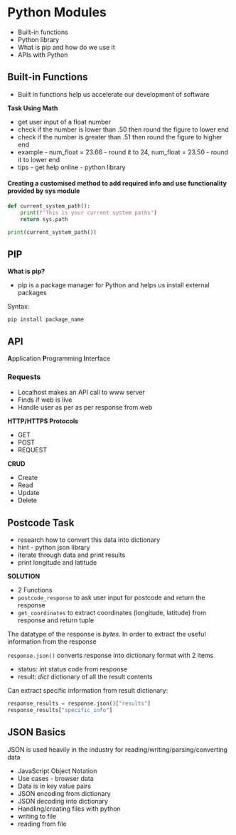 # Python Modules

- Built-in functions
- Python library
- What is pip and how do we use it
- APIs with Python

## Built-in Functions
- Built in functions help us accelerate our development of software

**Task Using Math**
- get user input of a float number
- check if the number is lower than .50 then round the figure to lower end
- check if the number is greater than .51 then round the figure to higher end
- example - num_float = 23.66 - round it to 24, num_float = 23.50 - round it to lower end
- tips - get help online - python library


#### Creating a customised method to add required info and use functionality provided by sys module
```python
def current_system_path():
    print(f"This is your current system paths")
    return sys.path

print(current_system_path())
```

## PIP

**What is pip?**
- pip is a package manager for Python and helps us install external packages 

Syntax:
```
pip install package_name
```

## API
**A**pplication **P**rogramming **I**nterface

### Requests
- Localhost makes an API call to www server
- Finds if web is live
- Handle user as per as per response from web

**HTTP/HTTPS Protocols**
- GET
- POST
- REQUEST

**CRUD**
- Create
- Read
- Update
- Delete

## Postcode Task

- research how to convert this data into dictionary
- hint - python json library
- iterate through data and print results
- print longitude and latitude

**SOLUTION**
- 2 Functions
- ``postcode_response`` to ask user input for postcode and return the response
- ``get_coordinates`` to extract coordinates (longitude, latitude) from response and return tuple

The datatype of the response is _bytes_. In order to extract the useful information from the response

``response.json()`` converts response into dictionary format with 2 items
- status: _int_ status code from response
- result: _dict_ dictionary of all the result contents

Can extract specific information from result dictionary:
```python
response_results = response.json()["results"]
response_results["specific_info"]
```

## JSON Basics

JSON is used heavily in the industry for reading/writing/parsing/converting data

- JavaScript Object Notation
- Use cases - browser data
- Data is in key value pairs
- JSON encoding from dictionary
- JSON decoding into dictionary
- Handling/creating files with python
- writing to file
- reading from file